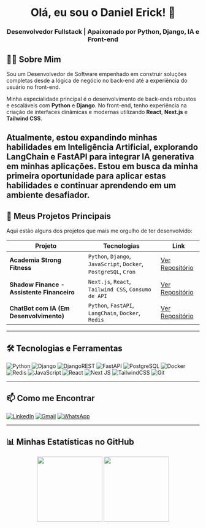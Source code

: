 # <h1 align="center">Olá, eu sou o Daniel Erick! 👋</h1>

<h3 align="center">Desenvolvedor Fullstack | Apaixonado por Python, Django, IA e Front-end</h3>

## 👨‍💻 Sobre Mim

Sou um Desenvolvedor de Software empenhado em construir soluções completas desde a lógica de negócio no back-end até a experiência do usuário no front-end.

Minha especialidade principal é o desenvolvimento de back-ends robustos e escaláveis com **Python** e **Django**. No front-end, tenho experiência na criação de interfaces dinâmicas e modernas utilizando **React**, **Next.js** e **Tailwind CSS**.

Atualmente, estou expandindo minhas habilidades em Inteligência Artificial, explorando **LangChain** e **FastAPI** para integrar IA generativa em minhas aplicações. Estou em busca da minha primeira oportunidade para aplicar estas habilidades e continuar aprendendo em um ambiente desafiador.
---

## 🚀 Meus Projetos Principais

Aqui estão alguns dos projetos que mais me orgulho de ter desenvolvido:

| Projeto | Tecnologias | Link |
|---|---|---|
| **Academia Strong Fitness** | `Python`, `Django`, `JavaScript`, `Docker`, `PostgreSQL`, `Cron` | [Ver Repositório](https://github.com/DanielErick-dev/project-strong-fitness) |
| **Shadow Finance - Assistente Financeiro** | `Next.js`, `React`, `Tailwind CSS`, `Consumo de API` | [Ver Repositório](https://github.com/DanielErick-dev/Shadow-Finance-system) |
| **ChatBot com IA (Em Desenvolvimento)** | `Python`, `FastAPI`, `LangChain`, `Docker`, `Redis` | [Ver Repositório](https://github.com/DanielErick-dev/WHATSAPP_BOT_AI) |

---

## 🛠️ Tecnologias e Ferramentas

![Python](https://img.shields.io/badge/Python-3776AB?style=for-the-badge&logo=python&logoColor=white)
![Django](https://img.shields.io/badge/Django-092E20?style=for-the-badge&logo=django&logoColor=white)
![DjangoREST](https://img.shields.io/badge/DJANGO-REST-ff1709?style=for-the-badge&logo=django&logoColor=white)
![FastAPI](https://img.shields.io/badge/FastAPI-009688?style=for-the-badge&logo=fastapi&logoColor=white)
![PostgreSQL](https://img.shields.io/badge/PostgreSQL-316192?style=for-the-badge&logo=postgresql&logoColor=white)
![Docker](https://img.shields.io/badge/Docker-2496ED?style=for-the-badge&logo=docker&logoColor=white)
![Redis](https://img.shields.io/badge/redis-%23DD0031.svg?&style=for-the-badge&logo=redis&logoColor=white)
![JavaScript](https://img.shields.io/badge/JavaScript-F7DF1E?style=for-the-badge&logo=javascript&logoColor=black)
![React](https://img.shields.io/badge/React-20232A?style=for-the-badge&logo=react&logoColor=61DAFB)
![Next JS](https://img.shields.io/badge/Next-black?style=for-the-badge&logo=next.js&logoColor=white)
![TailwindCSS](https://img.shields.io/badge/tailwindcss-%2338B2AC.svg?style=for-the-badge&logo=tailwind-css&logoColor=white)
![Git](https://img.shields.io/badge/GIT-E44C30?style=for-the-badge&logo=git&logoColor=white)

---

## 📫 Como me Encontrar

[![LinkedIn](https://img.shields.io/badge/LinkedIn-0077B5?style=for-the-badge&logo=linkedin&logoColor=white)](https://linkedin.com/in/danielerickdev)
[![Gmail](https://img.shields.io/badge/Gmail-D14836?style=for-the-badge&logo=gmail&logoColor=white)](mailto:daniel.erick.dev@gmail.com)
[![WhatsApp](https://img.shields.io/badge/WhatsApp-25D366?style=for-the-badge&logo=whatsapp&logoColor=white)](https://wa.me/5561996052272)

---
## 📊 Minhas Estatísticas no GitHub

<div align="center">
  <img height="170em" src="https://github-readme-stats.vercel.app/api?username=danielerick-dev&show_icons=true&theme=dracula&include_all_commits=true&count_private=true"/>
  <img height="170em" src="https://github-readme-stats.vercel.app/api/top-langs/?username=danielerick-dev&layout=compact&langs_count=7&theme=dracula"/>
</div>

